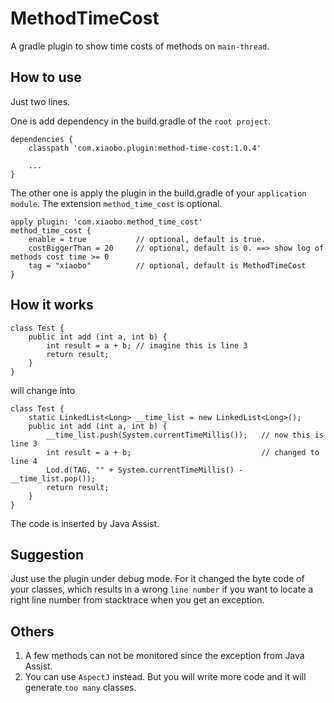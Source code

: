 # MethodTimeCost
A gradle plugin to show time costs of methods on `main-thread`.

## How to use
Just two lines.

One is add dependency in the build.gradle of the `root project`.

    dependencies {
        classpath 'com.xiaobo.plugin:method-time-cost:1.0.4'

        ...
    }

The other one is apply the plugin in the build.gradle of your `application module`. The extension `method_time_cost` is optional.

    apply plugin: 'com.xiaobo.method_time_cost'
    method_time_cost {
        enable = true           // optional, default is true.
        costBiggerThan = 20     // optional, default is 0. ==> show log of methods cost time >= 0
        tag = "xiaobo"          // optional, default is MethodTimeCost
    }

## How it works

    class Test {
        public int add (int a, int b) {
            int result = a + b; // imagine this is line 3
            return result;
        }
    }

will change into

    class Test {
        static LinkedList<Long> __time_list = new LinkedList<Long>();
        public int add (int a, int b) {
            __time_list.push(System.currentTimeMillis());   // now this is line 3
            int result = a + b;                             // changed to line 4
            Lod.d(TAG, "" + System.currentTimeMillis() - __time_list.pop());
            return result;
        }
    }

The code is inserted by Java Assist.

## Suggestion
Just use the plugin under debug mode. For it changed the byte code of your classes, which results in a wrong `line number` if you want to locate a right line number from stacktrace when you get an exception.

## Others
1. A few methods can not be monitored since the exception from Java Assist.
2. You can use `AspectJ` instead. But you will write more code and it will generate `too many` classes.